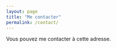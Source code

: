 ```yaml
---
layout: page
title: "Me contacter"
permalink: /contact/
---
```


Vous pouvez me contacter à cette adresse. 

